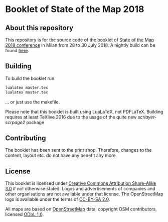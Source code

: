 # Booklet of State of the Map 2018

## About this repository

This repository is for the source code of the booklet of [State of the Map 2018 conference](https://2018.stateofthemap.org/) in Milan from 28 to 30 July 2018. A nightly build can be found [here](https://michreichert.de/sotm/booklet18/master.pdf).

## Building

To build the booklet run:

```sh
lualatex master.tex
lualatex master.tex
```

… or just use the makefile.

Please note that this booklet is built using LuaLaTeX, not PDFLaTeX. Building
requires at least TeXlive 2016 due to the usage of the quite new
*scrlayer-scrpage2* package


## Contributing

The booklet has been sent to the print shop. Therefore, changes to the content, layout etc. do not have any benefit any more.

## License

This booklet is licensed under [Creative Commons Attribution Share-Alike 3.0](http://creativecommons.org/licenses/by-sa/3.0/) if not otherwise stated. Logos and advertisements of companies and other organisations are not available under that license. The OpenStreetMap logo is available under the terms of [CC-BY-SA 2.0](http://creativecommons.org/licenses/by-sa/2.0/).

All maps are based on [OpenStreetMap](http://www.openstreetmap.org/copyright)
data, copyright OSM contributors, licensed [ODbL 1.0](http://opendatacommons.org/licenses/odbl/1-0/).

